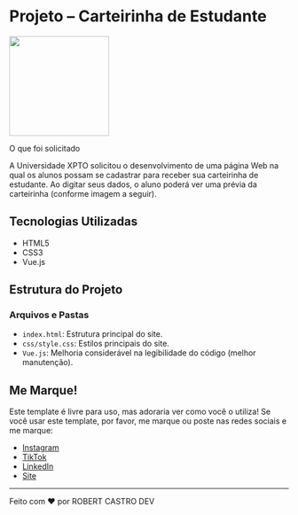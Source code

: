 # Projeto – Carteirinha de Estudante
<img height="180em" src="![frent-xpto](https://github.com/user-attachments/assets/951481f1-e244-4bac-8090-ae8a8dd6b6d7)
"/>

O que foi solicitado


A Universidade XPTO solicitou o desenvolvimento de uma página Web na qual os alunos possam se cadastrar para receber sua carteirinha de estudante. Ao digitar seus dados, o aluno poderá ver uma prévia da carteirinha (conforme imagem a seguir).

## Tecnologias Utilizadas

- HTML5
- CSS3
- Vue.js

## Estrutura do Projeto

### Arquivos e Pastas

- `index.html`: Estrutura principal do site.
- `css/style.css`: Estilos principais do site.
- `Vue.js`: Melhoria considerável na legibilidade do código (melhor manutenção).





## Me Marque!

Este template é livre para uso, mas adoraria ver como você o utiliza! Se você usar este template, por favor, me marque ou poste nas redes sociais e me marque:

- [Instagram](https://www.instagram.com/robertviniciuscastro/)
- [TikTok](https://www.tiktok.com/@robertcastroempreendedor)
- [LinkedIn](https://www.linkedin.com/in/robert-castro-606352108/)
- [Site](https://robertcastroimoveis.com.br/)

---

Feito com ❤️ por ROBERT CASTRO DEV

